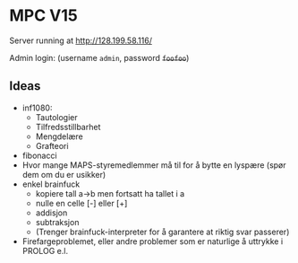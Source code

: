 # MPC V15
Server running at http://128.199.58.116/

Admin login: (username `admin`, password ~~`foofoo`~~)

## Ideas
* inf1080:
  * Tautologier
  * Tilfredsstillbarhet
  * Mengdelære
  * Grafteori
* fibonacci
* Hvor mange MAPS-styremedlemmer må til for å bytte en lyspære (spør dem om du er usikker)
* enkel brainfuck
  * kopiere tall a->b men fortsatt ha tallet i a
  * nulle en celle [-] eller [+]
  * addisjon
  * subtraksjon
  * (Trenger brainfuck-interpreter for å garantere at riktig svar passerer)
* Firefargeproblemet, eller andre problemer som er naturlige å uttrykke i PROLOG e.l.
